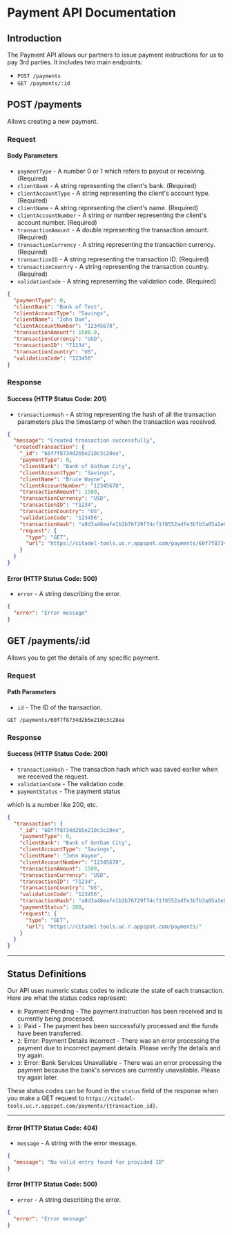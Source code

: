 <!-- @format -->

# Payment API Documentation

## Introduction

The Payment API allows our partners to issue payment instructions for us to pay 3rd parties. It includes two main endpoints:

- `POST /payments`
- `GET /payments/:id`

## POST /payments

Allows creating a new payment.

### Request

#### Body Parameters

- `paymentType` - A number 0 or 1 which refers to payout or receiving. (Required)
- `clientBank` - A string representing the client's bank. (Required)
- `clientAccountType` - A string representing the client's account type. (Required)
- `clientName` - A string representing the client's name. (Required)
- `clientAccountNumber` - A string or number representing the client's account number. (Required)
- `transactionAmount` - A double representing the transaction amount. (Required)
- `transactionCurrency` - A string representing the transaction currency. (Required)
- `transactionID` - A string representing the transaction ID. (Required)
- `transactionCountry` - A string representing the transaction country. (Required)
- `validationCode` - A string representing the validation code. (Required)

```json
{
  "paymentType": 0,
  "clientBank": "Bank of Test",
  "clientAccountType": "Savings",
  "clientName": "John Doe",
  "clientAccountNumber": "12345678",
  "transactionAmount": 1500.0,
  "transactionCurrency": "USD",
  "transactionID": "T1234",
  "transactionCountry": "US",
  "validationCode": "123456"
}
```

### Response

#### Success (HTTP Status Code: 201)

- `transactionHash` - A string representing the hash of all the transaction parameters plus the timestamp of when the transaction was received.

```json
{
  "message": "Created transaction successfully",
  "createdTransaction": {
    "_id": "60f7f8734d2b5e210c3c28ea",
    "paymentType": 0,
    "clientBank": "Bank of Gotham City",
    "clientAccountType": "Savings",
    "clientName": "Bruce Wayne",
    "clientAccountNumber": "12345678",
    "transactionAmount": 1500,
    "transactionCurrency": "USD",
    "transactionID": "T1234",
    "transactionCountry": "US",
    "validationCode": "123456",
    "transactionHash": "a8d3a48eafe1b2b76f29f74cf1f8552adfe3b7b3a05a1e0e378e9fb69d7e3788",
    "request": {
      "type": "GET",
      "url": "https://citadel-tools.uc.r.appspot.com/payments/60f7f8734d2b5e210c3c28ea"
    }
  }
}
```

#### Error (HTTP Status Code: 500)

- `error` - A string describing the error.

```json
{
  "error": "Error message"
}
```

## GET /payments/:id

Allows you to get the details of any specific payment.

### Request

#### Path Parameters

- `id` - The ID of the transaction.

`GET /payments/60f7f8734d2b5e210c3c28ea`

### Response

#### Success (HTTP Status Code: 200)

- `transactionHash` - The transaction hash which was saved earlier when we received the request.
- `validationCode` - The validation code.
- `paymentStatus` - The payment status

which is a number like 200, etc.

```json
{
  "transaction": {
    "_id": "60f7f8734d2b5e210c3c28ea",
    "paymentType": 0,
    "clientBank": "Bank of Gotham City",
    "clientAccountType": "Savings",
    "clientName": "John Wayne",
    "clientAccountNumber": "12345678",
    "transactionAmount": 1500,
    "transactionCurrency": "USD",
    "transactionID": "T1234",
    "transactionCountry": "US",
    "validationCode": "123456",
    "transactionHash": "a8d3a48eafe1b2b76f29f74cf1f8552adfe3b7b3a05a1e0e378e9fb69d7e3788",
    "paymentStatus": 200,
    "request": {
      "type": "GET",
      "url": "https://citadel-tools.uc.r.appspot.com/payments/"
    }
  }
}
```

---

## Status Definitions

Our API uses numeric status codes to indicate the state of each transaction. Here are what the status codes represent:

- `0`: Payment Pending - The payment instruction has been received and is currently being processed.
- `1`: Paid - The payment has been successfully processed and the funds have been transferred.
- `2`: Error: Payment Details Incorrect - There was an error processing the payment due to incorrect payment details. Please verify the details and try again.
- `3`: Error: Bank Services Unavailable - There was an error processing the payment because the bank's services are currently unavailable. Please try again later.

These status codes can be found in the `status` field of the response when you make a GET request to `https://citadel-tools.uc.r.appspot.com/payments/{transaction_id}`.

---

#### Error (HTTP Status Code: 404)

- `message` - A string with the error message.

```json
{
  "message": "No valid entry found for provided ID"
}
```

#### Error (HTTP Status Code: 500)

- `error` - A string describing the error.

```json
{
  "error": "Error message"
}
```
